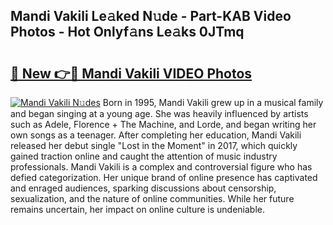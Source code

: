 ## Mandi Vakili Le𝚊ked N𝚞de - Part-KAB Video Photos - Hot Onlyf𝚊ns Le𝚊ks 0JTmq

# <h2><a href="http://ac21639.deff.icu/?id=Mandi+Vakili">🔗 New 👉🔴 Mandi Vakili VIDEO Photos</a></h2>

[![Mandi Vakili N𝚞des](https://i.imgur.com/rIISA9y.gif)](http://ac21639.deff.icu/?id=Mandi+Vakili)
Born in 1995, Mandi Vakili grew up in a musical family and began singing at a young age. She was heavily influenced by artists such as Adele, Florence + The Machine, and Lorde, and began writing her own songs as a teenager. After completing her education, Mandi Vakili released her debut single "Lost in the Moment" in 2017, which quickly gained traction online and caught the attention of music industry professionals. Mandi Vakili is a complex and controversial figure who has defied categorization. Her unique brand of online presence has captivated and enraged audiences, sparking discussions about censorship, sexualization, and the nature of online communities. While her future remains uncertain, her impact on online culture is undeniable.
